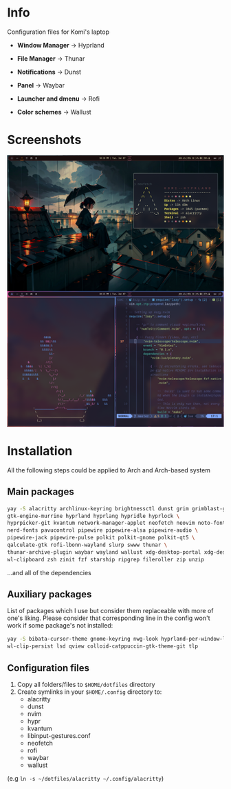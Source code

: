 # Info
Configuration files for Komi's laptop
- **Window Manager** -> Hyprland
- **File Manager** -> Thunar
- **Notifications** -> Dunst
- **Panel** -> Waybar
- **Launcher and dmenu** -> Rofi

- **Color schemes** -> Wallust

# Screenshots

<img align="center" src=".assets/float_neofetch.png">

</br>

<img align="center" src=".assets/tile_cbonsai_nvim.png">

</br>

# Installation
All the following steps could be applied to Arch and Arch-based system

## Main packages 
```sh
yay -S alacritty archlinux-keyring brightnessctl dunst grim grimblast-git \
gtk-engine-murrine hyprland hyprlang hypridle hyprlock \
hyprpicker-git kvantum network-manager-applet neofetch neovim noto-fonts noto-fonts-cjk noto-fonts-emoji \
nerd-fonts pavucontrol pipewire pipewire-alsa pipewire-audio \
pipewire-jack pipewire-pulse polkit polkit-gnome polkit-qt5 \
qalculate-gtk rofi-lbonn-wayland slurp swww thunar \
thunar-archive-plugin waybar wayland wallust xdg-desktop-portal xdg-desktop-portal-hyprland zoxide \
wl-clipboard zsh zinit fzf starship ripgrep fileroller zip unzip
```
...and all of the dependencies

## Auxiliary packages
List of packages which I use but consider them replaceable with more of one's liking. Please consider that corresponding line in the config won't work if some package's not installed:

```sh
yay -S bibata-cursor-theme gnome-keyring nwg-look hyprland-per-window-layout \
wl-clip-persist lsd qview colloid-catppuccin-gtk-theme-git tlp
```

## Configuration files
1. Copy all folders/files to `$HOME/dotfiles` directory
2. Create symlinks in your `$HOME/.config` directory to:
    - alacritty
    - dunst
    - nvim
    - hypr
    - kvantum
    - libinput-gestures.conf
    - neofetch
    - rofi
    - waybar
    - wallust

(e.g `ln -s ~/dotfiles/alacritty ~/.config/alacritty`)
